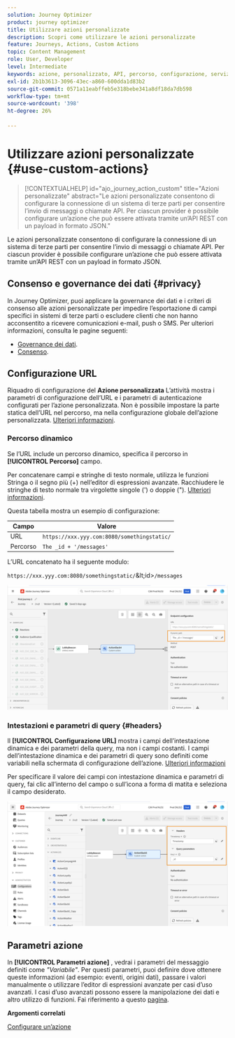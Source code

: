 ```yaml
---
solution: Journey Optimizer
product: journey optimizer
title: Utilizzare azioni personalizzate
description: Scopri come utilizzare le azioni personalizzate
feature: Journeys, Actions, Custom Actions
topic: Content Management
role: User, Developer
level: Intermediate
keywords: azione, personalizzato, API, percorso, configurazione, servizio
exl-id: 2b1b3613-3096-43ec-a860-600dda1d83b2
source-git-commit: 0571a11eabffeb5e318bebe341a8df18da7db598
workflow-type: tm+mt
source-wordcount: '398'
ht-degree: 26%

---
```


# Utilizzare azioni personalizzate {#use-custom-actions}

>[!CONTEXTUALHELP]
>id="ajo_journey_action_custom"
>title="Azioni personalizzate"
>abstract="Le azioni personalizzate consentono di configurare la connessione di un sistema di terze parti per consentire l’invio di messaggi o chiamate API. Per ciascun provider è possibile configurare un’azione che può essere attivata tramite un’API REST con un payload in formato JSON."

Le azioni personalizzate consentono di configurare la connessione di un sistema di terze parti per consentire l’invio di messaggi o chiamate API. Per ciascun provider è possibile configurare un’azione che può essere attivata tramite un’API REST con un payload in formato JSON.

## Consenso e governance dei dati {#privacy}

In Journey Optimizer, puoi applicare la governance dei dati e i criteri di consenso alle azioni personalizzate per impedire l’esportazione di campi specifici in sistemi di terze parti o escludere clienti che non hanno acconsentito a ricevere comunicazioni e-mail, push o SMS. Per ulteriori informazioni, consulta le pagine seguenti:

* [Governance dei dati](../action/action-privacy.md).
* [Consenso](../action/consent.md).

## Configurazione URL

Riquadro di configurazione del **Azione personalizzata** L’attività mostra i parametri di configurazione dell’URL e i parametri di autenticazione configurati per l’azione personalizzata. Non è possibile impostare la parte statica dell’URL nel percorso, ma nella configurazione globale dell’azione personalizzata. [Ulteriori informazioni](../action/about-custom-action-configuration.md).

### Percorso dinamico

Se l’URL include un percorso dinamico, specifica il percorso in **[!UICONTROL Percorso]** campo.

Per concatenare campi e stringhe di testo normale, utilizza le funzioni Stringa o il segno più (+) nell’editor di espressioni avanzate. Racchiudere le stringhe di testo normale tra virgolette singole (&#39;) o doppie (&quot;). [Ulteriori informazioni](expression/expressionadvanced.md).

Questa tabella mostra un esempio di configurazione:

| Campo | Valore |
| --- | --- |
| URL | `https://xxx.yyy.com:8080/somethingstatic/` |
| Percorso | `The _id + '/messages'` |

L’URL concatenato ha il seguente modulo:

`https://xxx.yyy.com:8080/somethingstatic/`\&lt;id>`/messages`

![](assets/journey-custom-action-url.png)

### Intestazioni e parametri di query {#headers}

Il **[!UICONTROL Configurazione URL]** mostra i campi dell’intestazione dinamica e dei parametri della query, ma non i campi costanti. I campi dell’intestazione dinamica e dei parametri di query sono definiti come variabili nella schermata di configurazione dell’azione. [Ulteriori informazioni](../action/about-custom-action-configuration.md#url-configuration)

Per specificare il valore dei campi con intestazione dinamica e parametri di query, fai clic all’interno del campo o sull’icona a forma di matita e seleziona il campo desiderato.

![](assets/journey-dynamicheaderfield.png)

## Parametri azione

In **[!UICONTROL Parametri azione]** , vedrai i parametri del messaggio definiti come _&quot;Variabile&quot;_. Per questi parametri, puoi definire dove ottenere queste informazioni (ad esempio: eventi, origini dati), passare i valori manualmente o utilizzare l’editor di espressioni avanzate per casi d’uso avanzati. I casi d’uso avanzati possono essere la manipolazione dei dati e altro utilizzo di funzioni. Fai riferimento a questo [pagina](expression/expressionadvanced.md).

**Argomenti correlati**

[Configurare un’azione](../action/about-custom-action-configuration.md)
